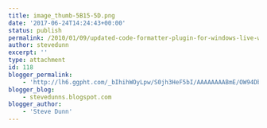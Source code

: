 ```yaml
---
title: image_thumb-5B15-5D.png
date: '2017-06-24T14:24:43+00:00'
status: publish
permalink: /2010/01/09/updated-code-formatter-plugin-for-windows-live-writer/image_thumb-5b15-5d-png
author: stevedunn
excerpt: ''
type: attachment
id: 118
blogger_permalink:
    - 'http://lh6.ggpht.com/_bIhihWOyLpw/S0jh3HeF5bI/AAAAAAAABmE/OW94DbGPMW8/image_thumb%5B15%5D.png'
blogger_blog:
    - stevedunns.blogspot.com
blogger_author:
    - 'Steve Dunn'
---
```

<!DOCTYPE html PUBLIC "-//W3C//DTD HTML 4.0 Transitional//EN" "http://www.w3.org/TR/REC-html40/loose.dtd">
<?xml encoding="UTF-8">
